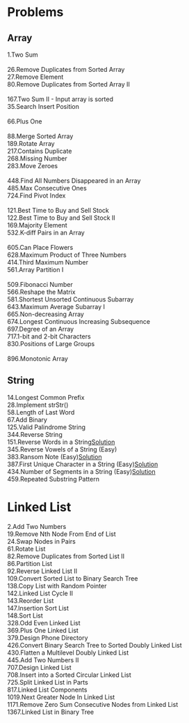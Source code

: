 # Problems
## Array
1.Two Sum<br/>	
26.Remove Duplicates from Sorted Array<br/>	
27.Remove Element<br/>
80.Remove Duplicates from Sorted Array II<br/>	
167.Two Sum II - Input array is sorted<br/>
35.Search Insert Position<br/>		
66.Plus One<br/>	
88.Merge Sorted Array<br/>
189.Rotate Array<br/>
217.Contains Duplicate	<br/>
268.Missing Number<br/>	
283.Move Zeroes<br/>	
448.Find All Numbers Disappeared in an Array<br/>
485.Max Consecutive Ones<br/>
724.Find Pivot Index<br/>	
121.Best Time to Buy and Sell Stock	<br/>
122.Best Time to Buy and Sell Stock II	<br/>
169.Majority Element<br/>
532.K-diff Pairs in an Array<br/>			
605.Can Place Flowers<br/>
628.Maximum Product of Three Numbers<br/>
414.Third Maximum Number<br/>
561.Array Partition I<br/>	
509.Fibonacci Number<br/>
566.Reshape the Matrix<br/>
581.Shortest Unsorted Continuous Subarray<br/>
643.Maximum Average Subarray I<br/>
665.Non-decreasing Array<br/>
674.Longest Continuous Increasing Subsequence<br/>
697.Degree of an Array	<br/>
717.1-bit and 2-bit Characters	<br/>
830.Positions of Large Groups<br/>	
896.Monotonic Array	<br/>


## String

14.Longest Common Prefix</br>
28.Implement strStr()</br>
58.Length of Last Word</br>
67.Add Binary</br>
125.Valid Palindrome String</br>
344.Reverse String</br>
151.Reverse Words in a String[Solution](https://zichenwang.gitbooks.io/algorithms-summary/151-reverse-words-in-a-string.html)</br>
345.Reverse Vowels of a String (Easy)</br>
383.Ransom Note (Easy)[Solution](https://github.com/maainul/Java/blob/master/src/leetcode/String/_383_RansomNote/_383_RansomNote.java)</br>
387.First Unique Character in a String (Easy)[Solution](https://github.com/maainul/Java/blob/master/src/leetcode/String/_387_FirstUniqueCharacterInAString/_387_FirstUniqueCharacterInAString.java)</br>
434.Number of Segments in a String (Easy)[Solution](https://github.com/maainul/Java/blob/master/src/leetcode/String/_434_NumberofSegmentsinaString/_434_NumberofSegmentsinaString.java)</br>
459.Repeated Substring Pattern</br>

# Linked List
2.Add Two Numbers</br>
19.Remove Nth Node From End of List</br>
24.Swap Nodes in Pairs</br>
61.Rotate List</br>
82.Remove Duplicates from Sorted List II</br>
86.Partition List</br>
92.Reverse Linked List II</br>
109.Convert Sorted List to Binary Search Tree</br>
138.Copy List with Random Pointer</br>
142.Linked List Cycle II</br>
143.Reorder List</br>
147.Insertion Sort List</br>
148.Sort List</br>
328.Odd Even Linked List</br>
369.Plus One Linked List</br>
379.Design Phone Directory</br>
426.Convert Binary Search Tree to Sorted Doubly Linked List</br>
430.Flatten a Multilevel Doubly Linked List</br>
445.Add Two Numbers II</br>
707.Design Linked List</br>
708.Insert into a Sorted Circular Linked List</br>
725.Split Linked List in Parts</br>
817.Linked List Components</br>
1019.Next Greater Node In Linked List</br>
1171.Remove Zero Sum Consecutive Nodes from Linked List</br>
1367.Linked List in Binary Tree</br>
